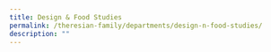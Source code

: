 ```yaml
---
title: Design & Food Studies
permalink: /theresian-family/departments/design-n-food-studies/
description: ""
---
```

